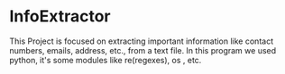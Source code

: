 # InfoExtractor
This Project is focused on extracting important information like contact numbers, emails, 
address, etc., from a text file.
In this program we used python, it's some modules like re(regexes), os , etc. 
